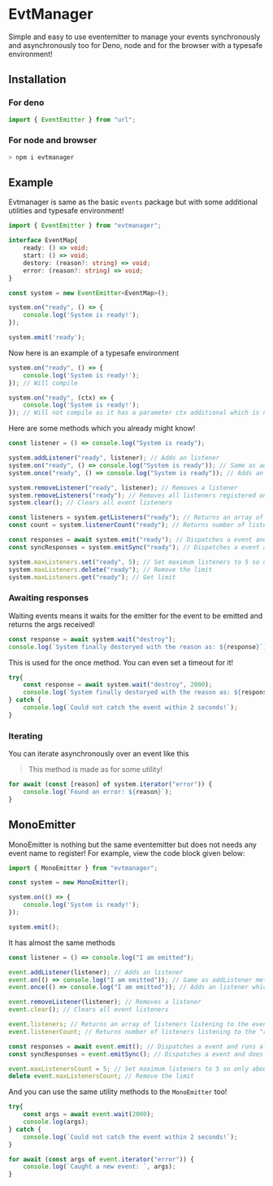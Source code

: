# EvtManager

Simple and easy to use eventemitter to manage your events synchronously and asynchronously too for Deno, node and for the browser with a typesafe environment!

## Installation

### For deno

```ts
import { EventEmitter } from "url";
```

### For node and browser

```sh
> npm i evtmanager
```

## Example

Evtmanager is same as the basic `events` package but with some additional utilities and typesafe environment!

```ts
import { EventEmitter } from "evtmanager";

interface EventMap{
    ready: () => void;
    start: () => void;
    destory: (reason?: string) => void;
    error: (reason?: string) => void;
}

const system = new EventEmitter<EventMap>();

system.on("ready", () => {
    console.log('System is ready!');
});

system.emit('ready');
```

Now here is an example of a typesafe environment

```ts
system.on("ready", () => {
    console.log('System is ready!');
}); // Will compile

system.on("ready", (ctx) => {
    console.log('System is ready!');
}); // Will not compile as it has a parameter ctx additional which is not supplied in the event map!
```

Here are some methods which you already might know!

```ts
const listener = () => console.log("System is ready");

system.addListener("ready", listener); // Adds an listener
system.on("ready", () => console.log("System is ready")); // Same as addListener method
system.once("ready", () => console.log("System is ready")); // Adds an listener which listens only one event

system.removeListener("ready", listener); // Removes a listener
system.removeListeners("ready"); // Removes all listeners registered on event "ready"
system.clear(); // Clears all event listeners

const listeners = system.getListeners("ready"); // Returns an array of listeners listening to the event
const count = system.listenerCount("ready"); // Returns number of listeners listening to the "ready" event

const responses = await system.emit("ready"); // Dispatches a event and runs all the listeners one by one awaiting it
const syncResponses = system.emitSync("ready"); // Dispatches a event and does not waits for listeners to return a value

system.maxListeners.set("ready", 5); // Set maximum listeners to 5 so only about 5 listeners can listen to the event!
system.maxListeners.delete("ready"); // Remove the limit
system.maxListeners.get("ready"); // Get limit
```

### Awaiting responses

Waiting events means it waits for the emitter for the event to be emitted and returns the args received!

```ts
const response = await system.wait("destroy");
console.log(`System finally destoryed with the reason as: ${response}`);
```

This is used for the once method. You can even set a timeout for it!

```ts
try{
    const response = await system.wait("destroy", 2000);
    console.log(`System finally destoryed with the reason as: ${response}`);
} catch {
    console.log(`Could not catch the event within 2 seconds!`);
}
```

### Iterating 

You can iterate asynchronously over an event like this
> This method is made as for some utility!

```ts
for await (const [reason] of system.iterator("error")) {
    console.log(`Found an error: ${reason}`);
}
```

## MonoEmitter

MonoEmitter is nothing but the same eventemitter but does not needs any event name to register! For example, view the code block given below:

```ts
import { MonoEmitter } from "evtmanager";

const system = new MonoEmitter();

system.on(() => {
    console.log('System is ready!');
});

system.emit();
```

It has almost the same methods 

```ts
const listener = () => console.log("I am emitted");

event.addListener(listener); // Adds an listener
event.on(() => console.log("I am emitted")); // Same as addListener method
event.once(() => console.log("I am emitted")); // Adds an listener which listens only one event

event.removeListener(listener); // Removes a listener
event.clear(); // Clears all event listeners

event.listeners; // Returns an array of listeners listening to the event
event.listenerCount; // Returns number of listeners listening to the "ready" event

const responses = await event.emit(); // Dispatches a event and runs all the listeners one by one awaiting it
const syncResponses = event.emitSync(); // Dispatches a event and does not waits for listeners to return a value

event.maxListenersCount = 5; // Set maximum listeners to 5 so only about 5 listeners can listen to the event!
delete event.maxListenersCount; // Remove the limit
```

And you can use the same utility methods to the `MonoEmitter` too!

```ts
try{
    const args = await event.wait(2000);
    console.log(args);
} catch {
    console.log(`Could not catch the event within 2 seconds!`);
}
```

```ts
for await (const args of event.iterator("error")) {
    console.log(`Caught a new event: `, args);
}
```